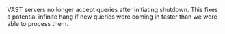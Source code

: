 VAST servers no longer accept queries after initiating shutdown. This fixes a
potential infinite hang if new queries were coming in faster than we were able
to process them.
